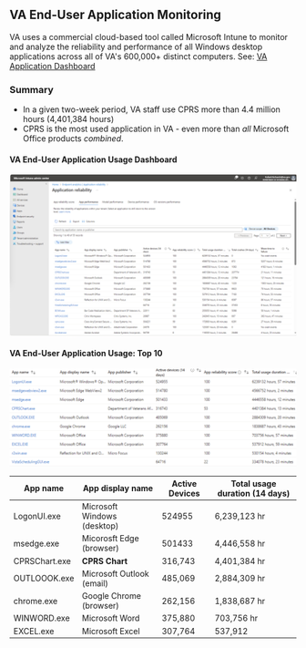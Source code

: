## VA End-User Application Monitoring
VA uses a commercial cloud-based tool called Microsoft Intune to monitor and analyze the reliability and performance of all Windows desktop applications across all of VA's 600,000+ distinct computers. See: [VA Application Dashboard](https://intune.microsoft.com/#view/Microsoft_Intune_Enrollment/UXAnalyticsMenu/~/applicationReliability)

### Summary
* In a given two-week period, VA staff use CPRS more than 4.4 million hours (4,401,384 hours)
* CPRS is the most used application in VA -  even more than *all* Microsoft Office products *combined*.


#### VA End-User Application Usage Dashboard
![](img/total_usage_duration-14d.png)


#### VA End-User Application Usage: Top 10
![](img/total_usage-top-10.png)

| App name | App display name| Active Devices | Total usage duration (14 days)|
| --- | --- | --- | --- | 
| LogonUI.exe | Microsoft Windows (desktop) | 524955 | 6,239,123 hr|
| msedge.exe | Micorosft Edge (browser) | 501433 | 4,446,558  hr |
| CPRSChart.exe | __CPRS Chart__ | 316,743 | 4,401,384 hr |
| OUTLOOOK.exe | Microsoft Outlook (email) | 485,069 | 2,884,309 hr|
| chrome.exe | Google Chrome  (browser)| 262,156 | 1,838,687 hr |
| WINWORD.exe | Microsoft Word | 375,880 | 703,756 hr|
| EXCEL.exe | Microsoft Excel | 307,764 | 537,912 |



